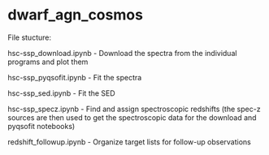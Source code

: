 # dwarf_agn_cosmos

File stucture:

hsc-ssp_download.ipynb - Download the spectra from the individual programs and plot them

hsc-ssp_pyqsofit.ipynb - Fit the spectra

hsc-ssp_sed.ipynb - Fit the SED

hsc-ssp_specz.ipynb - Find and assign spectroscopic redshifts (the spec-z sources are then used to get the spectroscopic data for the download and pyqsofit notebooks) 


redshift_followup.ipynb - Organize target lists for follow-up observations
